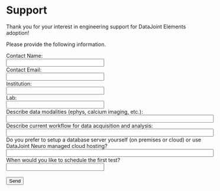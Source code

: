 # Support

Thank you for your interest in engineering support for DataJoint Elements adoption!

Please provide the following information.


<form name="contact-form" action="https://datajoint.io/api/element-validation-site-request" method="post">
    <section>
        <div style="float:left;margin-right:20px;">
            <label for="name">Contact Name:</label>
            <br>
            <input name="name" type="text" id="name" size="30">
        </div>
        <div style="float:left;">
            <label for="email">Contact Email:</label>
            <br>
            <input name="email" type="text" id="email" size="30">
        </div>
        <br style="clear:both;">
    </section>
    <section>
        <div style="float:left;margin-right:20px;">
            <label for="institution">Institution:</label>
            <br>
            <input name="institution" type="text" id="institution" size="30">
        </div>
        <div style="float:left;">
            <label for="lab">Lab:</label>
            <br>
            <input name="lab" type="text" id="lab" size="30">
        </div>
        <br style="clear:both;">
    </section>
    <section>
        <div style="float:left;margin-right:20px;">
            <label for="data_modalities">Describe data modalities (ephys, calcium imaging, etc.):</label>
            <br>
            <input name="data_modalities" type="text" id="data_modalities" size="67">
        </div>
        <br style="clear:both;">
    </section>
    <section>
        <div style="float:left;margin-right:20px;">
            <label for="current_workflow">Describe current workflow for data acquisition and analysis:</label>
            <br>
            <input name="current_workflow" type="text" id="current_workflow" size="67">
        </div>
        <br style="clear:both;">
    </section>
    <section>
        <div style="float:left;margin-right:20px;">
            <label for="mysql_setup">Do you prefer to setup a database server yourself (on premises or cloud) or use DataJoint Neuro managed cloud hosting?</label>
            <br>
            <input name="mysql_setup" type="text" id="mysql_setup" size="67">
        </div>
        <br style="clear:both;">
    </section>
    <section>
        <div style="float:left;margin-right:20px;">
            <label for="start_date">When would you like to schedule the first test?</label>
            <br>
            <input name="start_date" type="text" id="start_date" size="30">
        </div>
        <br style="clear:both;">
    </section>
    <br>
    <input type="submit" value="Send">
</form>